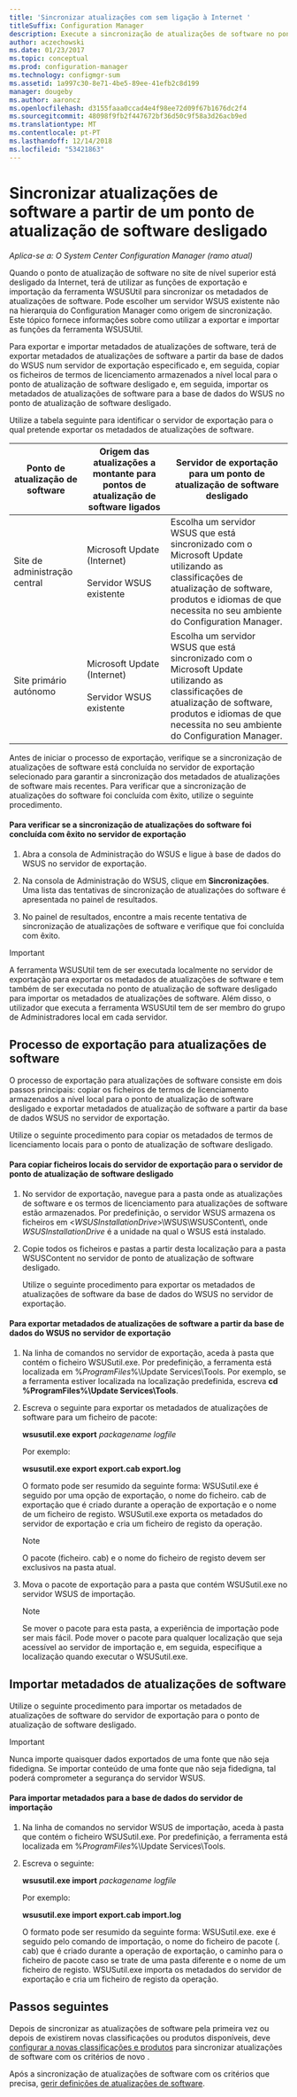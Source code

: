 ```yaml
---
title: 'Sincronizar atualizações com sem ligação à Internet '
titleSuffix: Configuration Manager
description: Execute a sincronização de atualizações de software no ponto de atualização de software de nível superior estiver desligado da Internet.
author: aczechowski
ms.date: 01/23/2017
ms.topic: conceptual
ms.prod: configuration-manager
ms.technology: configmgr-sum
ms.assetid: 1a997c30-8e71-4be5-89ee-41efb2c8d199
manager: dougeby
ms.author: aaroncz
ms.openlocfilehash: d3155faaa0ccad4e4f98ee72d09f67b1676dc2f4
ms.sourcegitcommit: 48098f9fb2f447672bf36d50c9f58a3d26acb9ed
ms.translationtype: MT
ms.contentlocale: pt-PT
ms.lasthandoff: 12/14/2018
ms.locfileid: "53421863"
---
```

# <a name="synchronize-software-updates-from-a-disconnected-software-update-point"></a>Sincronizar atualizações de software a partir de um ponto de atualização de software desligado  

*Aplica-se a: O System Center Configuration Manager (ramo atual)*

 Quando o ponto de atualização de software no site de nível superior está desligado da Internet, terá de utilizar as funções de exportação e importação da ferramenta WSUSUtil para sincronizar os metadados de atualizações de software. Pode escolher um servidor WSUS existente não na hierarquia do Configuration Manager como origem de sincronização. Este tópico fornece informações sobre como utilizar a exportar e importar as funções da ferramenta WSUSUtil.  

 Para exportar e importar metadados de atualizações de software, terá de exportar metadados de atualizações de software a partir da base de dados do WSUS num servidor de exportação especificado e, em seguida, copiar os ficheiros de termos de licenciamento armazenados a nível local para o ponto de atualização de software desligado e, em seguida, importar os metadados de atualizações de software para a base de dados do WSUS no ponto de atualização de software desligado.  

 Utilize a tabela seguinte para identificar o servidor de exportação para o qual pretende exportar os metadados de atualizações de software.  

|Ponto de atualização de software|Origem das atualizações a montante para pontos de atualização de software ligados|Servidor de exportação para um ponto de atualização de software desligado|  
|---------------------------|-----------------------------------------------------------------|------------------------------------------------------------|  
|Site de administração central|Microsoft Update (Internet)<br /><br /> Servidor WSUS existente|Escolha um servidor WSUS que está sincronizado com o Microsoft Update utilizando as classificações de atualização de software, produtos e idiomas de que necessita no seu ambiente do Configuration Manager.|  
|Site primário autónomo|Microsoft Update (Internet)<br /><br /> Servidor WSUS existente|Escolha um servidor WSUS que está sincronizado com o Microsoft Update utilizando as classificações de atualização de software, produtos e idiomas de que necessita no seu ambiente do Configuration Manager.|  

 Antes de iniciar o processo de exportação, verifique se a sincronização de atualizações de software está concluída no servidor de exportação selecionado para garantir a sincronização dos metadados de atualizações de software mais recentes. Para verificar que a sincronização de atualizações do software foi concluída com êxito, utilize o seguinte procedimento.  

#### <a name="to-verify-that-software-updates-synchronization-has-completed-successfully-on-the-export-server"></a>Para verificar se a sincronização de atualizações do software foi concluída com êxito no servidor de exportação  

1.  Abra a consola de Administração do WSUS e ligue à base de dados do WSUS no servidor de exportação.  

2.  Na consola de Administração do WSUS, clique em **Sincronizações**. Uma lista das tentativas de sincronização de atualizações do software é apresentada no painel de resultados.  

3.  No painel de resultados, encontre a mais recente tentativa de sincronização de atualizações de software e verifique que foi concluída com êxito.  

> [!IMPORTANT]  
>  A ferramenta WSUSUtil tem de ser executada localmente no servidor de exportação para exportar os metadados de atualizações de software e tem também de ser executada no ponto de atualização de software desligado para importar os metadados de atualizações de software. Além disso, o utilizador que executa a ferramenta WSUSUtil tem de ser membro do grupo de Administradores local em cada servidor.  

## <a name="export-process-for-software-updates"></a>Processo de exportação para atualizações de software  
 O processo de exportação para atualizações de software consiste em dois passos principais: copiar os ficheiros de termos de licenciamento armazenados a nível local para o ponto de atualização de software desligado e exportar metadados de atualização de software a partir da base de dados WSUS no servidor de exportação.  

 Utilize o seguinte procedimento para copiar os metadados de termos de licenciamento locais para o ponto de atualização de software desligado.  

#### <a name="to-copy-local-files-from-the-export-server-to-the-disconnected-software-update-point-server"></a>Para copiar ficheiros locais do servidor de exportação para o servidor de ponto de atualização de software desligado  

1. No servidor de exportação, navegue para a pasta onde as atualizações de software e os termos de licenciamento para atualizações de software estão armazenados. Por predefinição, o servidor WSUS armazena os ficheiros em <*WSUSInstallationDrive*>\WSUS\WSUSContent\\, onde *WSUSInstallationDrive* é a unidade na qual o WSUS está instalado.  

2. Copie todos os ficheiros e pastas a partir desta localização para a pasta WSUSContent no servidor de ponto de atualização de software desligado.  

   Utilize o seguinte procedimento para exportar os metadados de atualizações de software da base de dados do WSUS no servidor de exportação.  

#### <a name="to-export-software-updates-metadata-from-the-wsus-database-on-the-export-server"></a>Para exportar metadados de atualizações de software a partir da base de dados do WSUS no servidor de exportação  

1.  Na linha de comandos no servidor de exportação, aceda à pasta que contém o ficheiro WSUSutil.exe. Por predefinição, a ferramenta está localizada em %*ProgramFiles*%\Update Services\Tools. Por exemplo, se a ferramenta estiver localizada na localização predefinida, escreva **cd %ProgramFiles%\Update Services\Tools**.  

2.  Escreva o seguinte para exportar os metadados de atualizações de software para um ficheiro de pacote:  

     **wsusutil.exe export**  *packagename*  *logfile*  

     Por exemplo:  

     **wsusutil.exe export export.cab export.log**  

     O formato pode ser resumido da seguinte forma: WSUSutil.exe é seguido por uma opção de exportação, o nome do ficheiro. cab de exportação que é criado durante a operação de exportação e o nome de um ficheiro de registo. WSUSutil.exe exporta os metadados do servidor de exportação e cria um ficheiro de registo da operação.  

    > [!NOTE]  
    >  O pacote (ficheiro. cab) e o nome do ficheiro de registo devem ser exclusivos na pasta atual.  

3.  Mova o pacote de exportação para a pasta que contém WSUSutil.exe no servidor WSUS de importação.  

    > [!NOTE]  
    >  Se mover o pacote para esta pasta, a experiência de importação pode ser mais fácil. Pode mover o pacote para qualquer localização que seja acessível ao servidor de importação e, em seguida, especifique a localização quando executar o WSUSutil.exe.  

## <a name="import-software-updates-metadata"></a>Importar metadados de atualizações de software  
 Utilize o seguinte procedimento para importar os metadados de atualizações de software do servidor de exportação para o ponto de atualização de software desligado.  

> [!IMPORTANT]  
>  Nunca importe quaisquer dados exportados de uma fonte que não seja fidedigna. Se importar conteúdo de uma fonte que não seja fidedigna, tal poderá comprometer a segurança do servidor WSUS.  

#### <a name="to-import-metadata-to-the-database-of-the-import-server"></a>Para importar metadados para a base de dados do servidor de importação  

1.  Na linha de comandos no servidor WSUS de importação, aceda à pasta que contém o ficheiro WSUSutil.exe. Por predefinição, a ferramenta está localizada em %*ProgramFiles*%\Update Services\Tools.  

2.  Escreva o seguinte:  

     **wsusutil.exe import**  *packagename*  *logfile*  

     Por exemplo:  

     **wsusutil.exe import export.cab import.log**  

     O formato pode ser resumido da seguinte forma: WSUSutil.exe. exe é seguido pelo comando de importação, o nome do ficheiro de pacote (. cab) que é criado durante a operação de exportação, o caminho para o ficheiro de pacote caso se trate de uma pasta diferente e o nome de um ficheiro de registo. WSUSutil.exe importa os metadados do servidor de exportação e cria um ficheiro de registo da operação.  

## <a name="next-steps"></a>Passos seguintes
Depois de sincronizar as atualizações de software pela primeira vez ou depois de existirem novas classificações ou produtos disponíveis, deve [configurar a novas classificações e produtos](configure-classifications-and-products.md) para sincronizar atualizações de software com os critérios de novo .

Após a sincronização de atualizações de software com os critérios que precisa, [gerir definições de atualizações de software](manage-settings-for-software-updates.md).  
